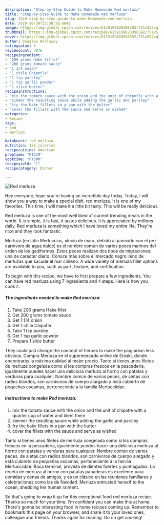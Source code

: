 ```yaml
---
description: "Step-by-Step Guide to Make Homemade Red merluza"
title: "Step-by-Step Guide to Make Homemade Red merluza"
slug: 3249-step-by-step-guide-to-make-homemade-red-merluza
date: 2020-10-30T23:38:58.684Z
image: https://img-global.cpcdn.com/recipes/6139199820398592/751x532cq70/red-merluza-recipe-main-photo.jpg
thumbnail: https://img-global.cpcdn.com/recipes/6139199820398592/751x532cq70/red-merluza-recipe-main-photo.jpg
cover: https://img-global.cpcdn.com/recipes/6139199820398592/751x532cq70/red-merluza-recipe-main-photo.jpg
author: Douglas Holloway
ratingvalue: 5
reviewcount: 7876
recipeingredient:
- "200 grams Hake fillet"
- "200 grams tomato sauce"
- "1 1/4 onion"
- "1 chile Chipotle"
- "1 tsp parsley"
- "1 tsp garlic powder"
- "1 slice butter"
recipeinstructions:
- "mix the tomato sauce with the onion and the unit of chipotle with a quarter cup of water and blent them"
- "simmer the resulting sauce while adding the garlic and parsley"
- "fry the hake fillets in a pan with the butter"
- "cover the fillets with the sauce and serve as wished"
categories:
- Recipe
tags:
- red
- merluza

katakunci: red merluza 
nutrition: 156 calories
recipecuisine: American
preptime: "PT31M"
cooktime: "PT30M"
recipeyield: "1"
recipecategory: Dinner

---
```



![Red merluza](https://img-global.cpcdn.com/recipes/6139199820398592/751x532cq70/red-merluza-recipe-main-photo.jpg)

Hey everyone, hope you're having an incredible day today. Today, I will show you a way to make a special dish, red merluza. It is one of my favorites. This time, I will make it a little bit tasty. This will be really delicious.

Red merluza is one of the most well liked of current trending meals in the world. It is simple, it is fast, it tastes delicious. It is appreciated by millions daily. Red merluza is something which I have loved my entire life. They're nice and they look fantastic.

Merluza (en latín Merluccius, «lucio de mar», debido al parecido con el pez carnívoro de agua dulce) es el nombre común de varios peces marinos del orden de los gadiformes. Estos peces realizan dos tipos de migraciones: una de carácter diario. Conoce más sobre el mercado negro lleno de merluzas que sacude el mar chileno. A wide variety of merluza fillet options are available to you, such as part, feature, and certification.


To begin with this recipe, we have to first prepare a few ingredients. You can have red merluza using 7 ingredients and 4 steps. Here is how you cook it.

<!--inarticleads1-->

##### The ingredients needed to make Red merluza:

1. Take 200 grams Hake fillet
1. Get 200 grams tomato sauce
1. Get 1 1/4 onion
1. Get 1 chile Chipotle
1. Take 1 tsp parsley
1. Get 1 tsp garlic powder
1. Prepare 1 slice butter


They could just change the concept of heroes to make the plagiarism less obvious. Compra Merluza en el supermercado online de Eroski, donde encontrarás la máxima calidad al mejor precio. Tanto si tienes unos filetes de merluza congelada como si los compras frescos en la pescadería, igualmente puedes hacer una deliciosa merluza al horno con patatas y verduras para cualquier. Nombre común de varios peces, de aletas con radios blandos, son carnívoros de cuerpo alargado y está cubierto de pequeñas escamas, perteneciente a la familia Merlucciidae. 

<!--inarticleads2-->

##### Instructions to make Red merluza:

1. mix the tomato sauce with the onion and the unit of chipotle with a quarter cup of water and blent them
1. simmer the resulting sauce while adding the garlic and parsley
1. fry the hake fillets in a pan with the butter
1. cover the fillets with the sauce and serve as wished


Tanto si tienes unos filetes de merluza congelada como si los compras frescos en la pescadería, igualmente puedes hacer una deliciosa merluza al horno con patatas y verduras para cualquier. Nombre común de varios peces, de aletas con radios blandos, son carnívoros de cuerpo alargado y está cubierto de pequeñas escamas, perteneciente a la familia Merlucciidae. Boca terminal, provista de dientes fuertes y puntiagudos. La receta de merluza al horno con patatas panaderas es excelente para comidas y cenas de amigos, y es un clásico en las reuniones familiares y celebraciones como las de Navidad. Merluza entrusted herself to the ocean, shedding her human raiment. 

So that's going to wrap it up for this exceptional food red merluza recipe. Thanks so much for your time. I'm confident you can make this at home. There's gonna be interesting food in home recipes coming up. Remember to bookmark this page on your browser, and share it to your loved ones, colleague and friends. Thanks again for reading. Go on get cooking!
